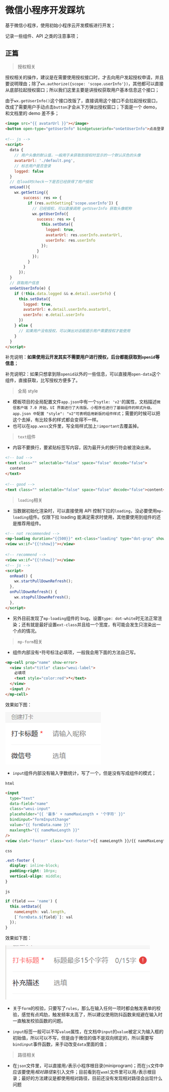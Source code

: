 <!--
 * @Description: 记录微信小程序开发时的踩坑
 * @Author: youzi
 * @Date: 2020-04-26 09:23:48
 * @LastEditors: youzi
 * @LastEditTime: 2020-05-07 17:22:31
 -->

# 微信小程序开发踩坑

基于微信小程序，使用初始小程序云开发模板进行开发；

记录一些组件、API 之类的注意事项；

## 正篇

> 授权相关

授权相关的操作，建议是在需要使用授权接口时，才去向用户发起授权申请，并且要说明理由；除了`wx.authorize({scope: 'scope.userInfo'})`，其他都可以直接从底部拉起授权窗口；所以我们这里主要是讲授权获取用户基本信息这个接口；

由于`wx.getUserInfo()`这个接口改版了，直接调用这个接口不会拉起授权窗口，改成了需要用户手动点击`button`才会从下方弹出授权窗口；下面是一个 demo，和文档里的 demo 差不多；

```html
<image src="{{ avatarUrl }}"></image>
<button open-type="getUserInfo" bindgetuserinfo="onGetUserInfo">点击登录</button>

<!-- js -->
<script>
  data {
    // 用户头像的默认值，一般用于未获取到授权时显示的一个默认灰色的头像
    avatarUrl: './default.png',
    // 标志用户是否登录
    logged: false
  }
  // 在load时check一下是否已经获得了用户授权
  onLoad(){
    wx.getSetting({
        success: res => {
          if (res.authSetting['scope.userInfo']) {
            // 已经授权，可以直接调用 getUserInfo 获取头像昵称
            wx.getUserInfo({
              success: res => {
                this.setData({
                  logged: true,
                  avatarUrl: res.userInfo.avatarUrl,
                  userInfo: res.userInfo
                });
              }
            });
          }
        }
      });
  }
  // 获取用户信息
  onGetUserInfo(e) {
    if (!this.data.logged && e.detail.userInfo) {
      this.setData({
        logged: true,
        avatarUrl: e.detail.userInfo.avatarUrl,
        userInfo: e.detail.userInfo
      })
    } else {
      // 如果用户没有授权，可以弹出对话框提示用户需要授权才能使用
    }
  }
</script>
```

补充说明：**如果使用云开发其实不需要用户进行授权，后台都能获取到`openid`等信息**；

补充说明2：如果只想拿到除`openid`以外的一些信息，可以直接用`open-data`这个组件，直接获取，比写授权方便多了。

> 全局 style

- 模板项目的全局配置文件`app.json`中有一个`sytle: 'v2'`的属性，文档描述`微信客户端 7.0 开始，UI 界面进行了大改版。小程序也进行了基础组件的样式升级。app.json 中配置 "style": "v2"可表明启用新版的组件样式`；需要的时候可以把这个去掉，有比较多的样式都会变得不一样。
- 也可以在`app.wxss`文件里，写全局样式加上`!important`去覆盖掉。

> `text`组件

- 内容不要换行，要紧贴标签写内容，因为最开头的换行符会被渲染出来。

```html
<!-- bad -->
<text class="" selectable="false" space="false" decode="false">
  content
</text>

<!-- good -->
<text class="" selectable="false" space="false" decode="false">content</text>
```

> `loading`相关

- 当数据初始化渲染时，可以直接使用 API 控制下拉的`loading`，没必要使用`mp-loading`组件。仅限下拉 loading 能满足需求时使用，其他要使用到组件的还是推荐用组件。

```html
<!-- not recommended -->
<mp-loading duration="{{500}}" ext-class="loading" type="dot-gray" show="{{show}}" animated="{{animated}}"></mp-loading>
<view wx:if="{{!show}}"></view>

<!-- recommend -->
<view wx:if="{{!show}}"></view>
<!-- js -->
<script>
  onRead() {
    wx.startPullDownRefresh();
  },
  onPullDownRefresh() {
    wx.stopPullDownRefresh();
  },
</script>
```

- 另外目前发现了`mp-loading`组件的 bug，设置`type: dot-white`时无法正常渲染；还有就是最好设置`ext-class`并且给一个宽度，有可能会发生只渲染出一个点的情况。

> `mp-form`相关

- 组件内部没有`*`符号标注必填项，一般我会用下面的方法自己写。

```html
<mp-cell prop="name" show-error>
  <view slot="title" class="weui-label">
    必填项
    <text style="color:red">*</text>
  </view>
  <input />
</mp-cell>
```

效果如下图：

![必填项](/img/in-post/mp-trap/input-required.png)

- `input`组件内部没有输入字数统计，写了一个，但是没有写成组件的模式；

`html`

```html
<input
  type="text"
  data-field="name"
  class="weui-input"
  placeholder="{{ '最多' + nameMaxLength + '个字符' }}"
  bindinput="formInputChange"
  value="{{ formData.name }}"
  maxlength="{{ nameMaxLength }}"
/>
<view slot="footer" class="ext-footer">{{ nameLength }}/{{ nameMaxLength }}字</view>
```

`css`

```css
.ext-footer {
  display: inline-block;
  padding-right: 10rpx;
  vertical-align: middle;
}
```

`js`

```js
if (field === 'name') {
  this.setData({
    nameLength: val.length,
    [`formData.${field}`]: val
  });
}
```

效果如下图：

![字符计数](/img/in-post/mp-trap/input-char-count.png)

- 关于`form`的校验，只要写了`rules`，那么在输入任何一项时都会触发表单的校验，感觉有点鸡肋，触发频率太高了，所以建议使用防抖函数来规避在输入时一直触发校验函数的问题。

- `input`标签一般可以不写`value`属性，在文档中`input`的`value`被定义为输入框的初始值，所以可以不写，但是由于微信的值不是双向绑定的，所以需要写`bindinput`事件函数，来手动改变`data`里面的值；

> 路径相关

- 在`json`文件里，可以直接用`/`表示小程序根目录(miniprogram)；而在`js`文件中应该要使用*相对路径*来引入文件；目前看到在`wxml`文件里可以用`/`表示根目录；最好的方法建议是都使用相对路径，目前还没有发现相对路径会出现什么问题

